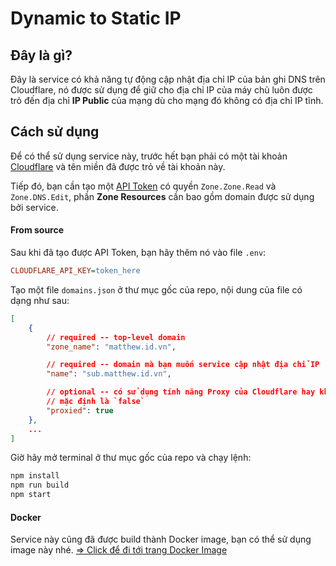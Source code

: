 # Dynamic to Static IP

## Đây là gì?
Đây là service có khả năng tự động cập nhật địa chỉ IP của bản ghi DNS trên Cloudflare, nó được sử dụng để giữ cho địa chỉ IP của máy chủ luôn được trỏ đến địa chỉ **IP Public** của mạng dù cho mạng đó không có địa chỉ IP tĩnh.

## Cách sử dụng
Để có thể sử dụng service này, trước hết bạn phải có một tài khoản [Cloudflare](https://cloudflare.com) và tên miền đã được trỏ về tài khoản này.

Tiếp đó, bạn cần tạo một [API Token](https://dash.cloudflare.com/profile/api-tokens) có quyền `Zone.Zone.Read` và `Zone.DNS.Edit`, phần **Zone Resources** cần bao gồm domain được sử dụng bởi service.

#### From source
Sau khi đã tạo được API Token, bạn hãy thêm nó vào file `.env`:
```ini
CLOUDFLARE_API_KEY=token_here
```

Tạo một file `domains.json` ở thư mục gốc của repo, nội dung của file có dạng như sau:
```json
[
    {
        // required -- top-level domain
        "zone_name": "matthew.id.vn",

        // required -- domain mà bạn muốn service cập nhật địa chỉ IP
        "name": "sub.matthew.id.vn",

        // optional -- có sử dụng tính năng Proxy của Cloudflare hay không?
        // mặc định là `false`
        "proxied": true
    },
    ...
]
```

Giờ hãy mở terminal ở thư mục gốc của repo và chạy lệnh:
```bash
npm install
npm run build
npm start
```


#### Docker
Service này cũng đã được build thành Docker image, bạn có thể sử dụng image này nhé.
[=> Click để đi tới trang Docker Image](https://hub.docker.com/r/khacdatdo/dts-ip)

